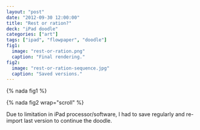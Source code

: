 ```yaml
---
layout: "post"
date: "2012-09-30 12:00:00"
title: "Rest or ration?"
deck: "iPad doodle"
categories: ["art"]
tags: ["ipad", "flowpaper", "doodle"]
fig1:
  image: "rest-or-ration.png"
  caption: "Final rendering."
fig2:
  image: "rest-or-ration-sequence.jpg"
  caption: "Saved versions."
---
```


{% nada fig1 %}

{% nada fig2 wrap="scroll" %}

Due to limitation in iPad processor/software, I had to save regularly and re-import last version to continue the doodle.
